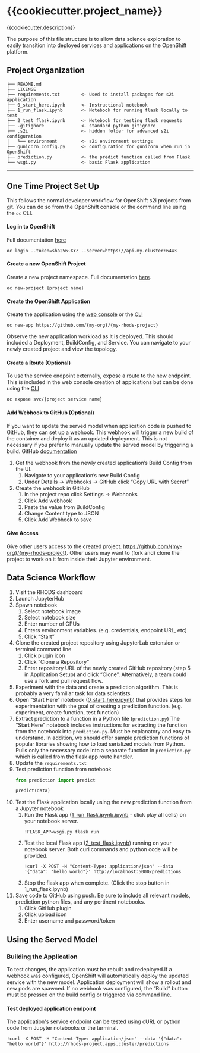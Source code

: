 {{cookiecutter.project_name}}
==============================

{{cookiecutter.description}}

The purpose of this file structure is to allow data science exploration to easily transition into deployed services and applications on the OpenShift platform.

## Project Organization
```
├── README.md
├── LICENSE
├── requirements.txt        <- Used to install packages for s2i application
├── 0_start_here.ipynb      <- Instructional notebook
├── 1_run_flask.ipynb       <- Notebook for running flask locally to test
├── 2_test_flask.ipynb      <- Notebook for testing flask requests
├── .gitignore              <- standard python gitignore
├── .s2i                    <- hidden folder for advanced s2i configuration
│   └── environment         <- s2i environment settings
├── gunicorn_config.py      <- configuration for gunicorn when run in OpenShift
├── prediction.py           <- the predict function called from Flask
└── wsgi.py                 <- basic Flask application
```
--------


## One Time Project Set Up

This follows the normal developer workflow for OpenShift s2i projects from git.  You can do so from the OpenShift console or the command line using the `oc` CLI.

#### Log in to OpenShift
Full documentation [here](https://docs.okd.io/latest/cli_reference/openshift_cli/getting-started-cli.html#cli-logging-in_cli-developer-commands)
```shell
oc login --token=sha256~XYZ --server=https://api.my-cluster:6443
```
#### Create a new OpenShift Project
Create a new project namespace. Full documentation [here](https://docs.okd.io/latest/cli_reference/openshift_cli/developer-cli-commands.html#new-project).
```shell
oc new-project {project name}
```

#### Create the OpenShift Application
Create the application using the [web console](https://docs.okd.io/latest/applications/application_life_cycle_management/odc-creating-applications-using-developer-perspective.html#odc-importing-codebase-from-git-to-create-application_odc-creating-applications-using-developer-perspective) or the [CLI](https://docs.okd.io/latest/cli_reference/openshift_cli/developer-cli-commands.html#new-app)
```shell
oc new-app https://github.com/{my-org}/{my-rhods-project}
```
Observe the new application workload as it is deployed.  This should included a Deployment, BuildConfig, and Service.  You can navigate to your newly created project and view the topology.

#### Create a Route (Optional)
To use the service endpoint externally, expose a route to the new endpoint.  This is included in the web console creation of applications but can be done using the [CLI](https://docs.okd.io/latest/cli_reference/openshift_cli/developer-cli-commands.html#expose)
```shell
oc expose svc/{project service name}
```

#### Add Webhook to GitHub (Optional)
If you want to update the served model when application code is pushed to GitHub, they can set up a webhook.  This webhook will trigger a new build of the container and deploy it as an updated deployment.  This is not necessary if you prefer to manually update the served model by triggering a build. GitHub [documentation](https://docs.github.com/en/developers/webhooks-and-events/creating-webhooks)

1. Get the webhook from the newly created application’s Build Config from the UI.
    1. Navigate to your application’s new Build Config
    1. Under Details -> Webhooks -> GitHub click “Copy URL with Secret”
1. Create the webhook in GitHub
    1. In the project repo click Settings -> Webhooks
    1. Click Add webhook
    1. Paste the value from BuildConfig
    1. Change Content type to JSON
    1. Click Add Webhook to save

#### Give Access
Give other users access to the created project. https://github.com/{my-org}/{my-rhods-project}.  Other users may want to (fork and) clone the project to work on it from inside their Jupyter environment.


## Data Science Workflow
1. Visit the RHODS dashboard
1. Launch JupyterHub
1. Spawn notebook
    1. Select notebook image
    1. Select notebook size
    1. Enter number of GPUs
    1. Enters environment variables.  (e.g. credentials, endpoint URL, etc)
    1. Click “Start”
1. Clone the created project repository using JupyterLab extension or terminal command line
    1. Click plugin icon
    1. Click “Clone a Repository”
    1. Enter repository URL of the newly created GitHub repository (step 5 in Application Setup) and click “Clone”. Alternatively, a team could use a fork and pull request flow.
1. Experiment with the data and create a prediction algorithm.  This is probably a very familiar task for data scientists.
1. Open “Start Here” notebook ([0_start_here.ipynb](./0_start_here.ipynb)) that provides steps for experimentation with the goal of creating a prediction function.  (e.g. experiment, create function, test function)
1. Extract prediction to a function in a Python file (`prediction.py`)
The “Start Here” notebook includes instructions for extracting the function from the notebook into `prediction.py`.  Must be explanatory and easy to understand. In addition, we should offer sample prediction functions of popular libraries showing how to load serialized models from Python.
Pulls only the necessary code into a separate function in `prediction.py` which is called from the flask app route handler.
1. Update the `requirements.txt`
1. Test prediction function from notebook
    ```python
    from prediction import predict
    
    predict(data)
    ```
1. Test the Flask application locally using the new prediction function from a Jupyter notebook
    1. Run the Flask app ([1_run_flask.ipynb.ipynb](./1_run_flask.ipynb) - click play all cells) on your notebook server.
       ```
       !FLASK_APP=wsgi.py flask run
       ```
    1. Test the local Flask app ([2_test_flask.ipynb](./2_test_flask.ipynb)) running on your notebook server.  Both curl commands and python code will be provided.
       ```
       !curl -X POST -H "Content-Type: application/json" --data '{"data": "hello world"}' http://localhost:5000/predictions
       ```
    1. Stop the flask app  when complete. (Click the stop button in 1_run_flask.ipynb)
1. Save code to GitHub using push.  Be sure to include all relevant models, prediction python files, and any pertinent notebooks.
    1. Click GitHub plugin
    1. Click upload icon
    1. Enter username and password/token


## Using the Served Model

### Building the Application
To test changes, the application must be rebuilt and redeployed.If a webhook was configured, OpenShift will automatically deploy the updated service with the new model. Application deployment will show a rollout and new pods are spawned.  If no webhook was configured, the “Build” button must be pressed on the build config or triggered via command line.

#### Test deployed application endpoint
The application's service endpoint can be tested using cURL or python code from Jupyter notebooks or the terminal.
```
!curl -X POST -H "Content-Type: application/json" --data '{"data": "hello world"}' http://rhods-project.apps.cluster/predictions
```